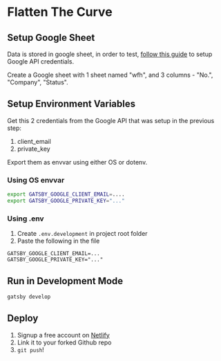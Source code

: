 # Flatten The Curve

## Setup Google Sheet

Data is stored in google sheet, in order to test, [follow this guide](https://www.gatsbyjs.org/packages/gatsby-source-google-sheets) to setup Google API credentials.

Create a Google sheet with 1 sheet named "wfh", and 3 columns - "No.", "Company", "Status".

## Setup Environment Variables

Get this 2 credentials from the Google API that was setup in the previous step:

1. client_email
2. private_key

Export them as envvar using either OS or dotenv.

### Using OS envvar

```bash
export GATSBY_GOOGLE_CLIENT_EMAIL=....
export GATSBY_GOOGLE_PRIVATE_KEY="..."
```

### Using .env

1. Create `.env.development` in project root folder
2. Paste the following in the file

```text
GATSBY_GOOGLE_CLIENT_EMAIL=...
GATSBY_GOOGLE_PRIVATE_KEY="..."
```

## Run in Development Mode

```bash
gatsby develop
```

## Deploy

1. Signup a free account on [Netlify](https://www.netlify.com)
2. Link it to your forked Github repo
3. `git push`!
